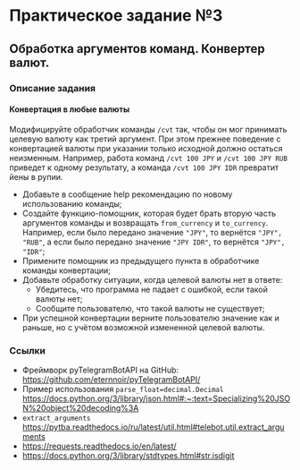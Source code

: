 # Практическое задание №3

## Обработка аргументов команд. Конвертер валют.

### Описание задания

#### Конвертация в любые валюты

Модифицируйте обработчик команды `/cvt` так, чтобы он мог принимать целевую валюту как третий аргумент. При этом прежнее поведение с конвертацией валюты при указании только исходной должно остаться неизменным. 
Например, работа команд `/cvt 100 JPY` и `/cvt 100 JPY RUB` приведет к одному результату, а команда `/cvt 100 JPY IDR` превратит йены в рупии. 

- Добавьте в сообщение help рекомендацию по новому использованию команды;
- Создайте функцию-помощник, которая будет брать вторую часть аргументов команды и возвращать `from_currency` и `to_currency`. Например, если было передано значение `"JPY"`, то вернётся `"JPY", "RUB"`, а если было передано значение `"JPY IDR"`, то вернётся `"JPY", "IDR"`;
- Примените помощник из предыдущего пункта в обработчике команды конвертации;
- Добавьте обработку ситуации, когда целевой валюты нет в ответе:
  - Убедитесь, что программа не падает с ошибкой, если такой валюты нет;
  - Сообщите пользователю, что такой валюты не существует;
- При успешной конвертации верните пользователю значение как и раньше, но с учётом возможной измененной целевой валюты.

### Ссылки
- Фреймворк pyTelegramBotAPI на GitHub: https://github.com/eternnoir/pyTelegramBotAPI/
- Пример использования `parse_float=decimal.Decimal` https://docs.python.org/3/library/json.html#:~:text=Specializing%20JSON%20object%20decoding%3A
- `extract_arguments` https://pytba.readthedocs.io/ru/latest/util.html#telebot.util.extract_arguments
- https://requests.readthedocs.io/en/latest/
- https://docs.python.org/3/library/stdtypes.html#str.isdigit
